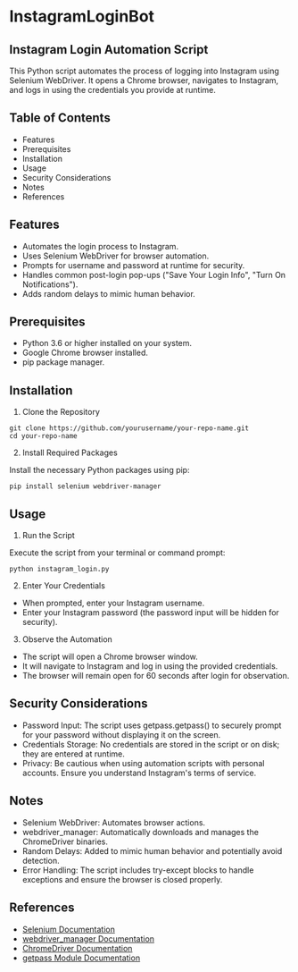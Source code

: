 # InstagramLoginBot

## Instagram Login Automation Script
This Python script automates the process of logging into Instagram using Selenium WebDriver. It opens a Chrome browser, navigates to Instagram, and logs in using the credentials you provide at runtime.

## Table of Contents
* Features
* Prerequisites
* Installation
* Usage
* Security Considerations
* Notes
* References

## Features
* Automates the login process to Instagram.
* Uses Selenium WebDriver for browser automation.
* Prompts for username and password at runtime for security.
* Handles common post-login pop-ups ("Save Your Login Info", "Turn On Notifications").
* Adds random delays to mimic human behavior.

## Prerequisites
* Python 3.6 or higher installed on your system.
* Google Chrome browser installed.
* pip package manager.

## Installation
1. Clone the Repository

```
git clone https://github.com/yourusername/your-repo-name.git
cd your-repo-name
```
2. Install Required Packages

Install the necessary Python packages using pip:

```
pip install selenium webdriver-manager
```
## Usage
1. Run the Script

Execute the script from your terminal or command prompt:

```
python instagram_login.py
```
2. Enter Your Credentials

*  When prompted, enter your Instagram username.
*  Enter your Instagram password (the password input will be hidden for security).

3. Observe the Automation

*  The script will open a Chrome browser window.
* It will navigate to Instagram and log in using the provided credentials.
* The browser will remain open for 60 seconds after login for observation.

## Security Considerations

* Password Input: The script uses getpass.getpass() to securely prompt for your password without displaying it on the screen.
* Credentials Storage: No credentials are stored in the script or on disk; they are entered at runtime.
* Privacy: Be cautious when using automation scripts with personal accounts. Ensure you understand Instagram's terms of service.

## Notes

* Selenium WebDriver: Automates browser actions.
* webdriver_manager: Automatically downloads and manages the ChromeDriver binaries.
* Random Delays: Added to mimic human behavior and potentially avoid detection.
* Error Handling: The script includes try-except blocks to handle exceptions and ensure the browser is closed properly.

## References

- [Selenium Documentation](https://selenium-python.readthedocs.io/)
- [webdriver_manager Documentation](https://pypi.org/project/webdriver-manager/)
- [ChromeDriver Documentation](https://sites.google.com/a/chromium.org/chromedriver/)
- [getpass Module Documentation](https://docs.python.org/3/library/getpass.html)

